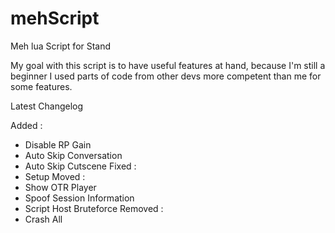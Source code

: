 # mehScript
Meh lua Script for Stand

My goal with this script is to have useful features at hand, because I'm still a beginner I used parts of code from other devs more competent than me for some features.

Latest Changelog

Added :
  - Disable RP Gain
  - Auto Skip Conversation
  - Auto Skip Cutscene
Fixed :
  - Setup
Moved :
  - Show OTR Player
  - Spoof Session Information
  - Script Host Bruteforce
Removed :
  - Crash All
